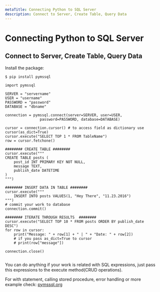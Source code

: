 ```yaml
---
metaTitle: Connecting Python to SQL Server
description: Connect to Server, Create Table, Query Data
---
```


# Connecting Python to SQL Server




## Connect to Server, Create Table, Query Data


Install the package:

`$ pip install pymssql`

```
import pymssql

SERVER = "servername"
USER = "username"
PASSWORD = "password"
DATABASE = "dbname"

connection = pymssql.connect(server=SERVER, user=USER, 
                password=PASSWORD, database=DATABASE)

cursor = connection.cursor() # to access field as dictionary use cursor(as_dict=True)
cursor.execute("SELECT TOP 1 * FROM TableName")
row = cursor.fetchone()

######## CREATE TABLE ########
cursor.execute("""
CREATE TABLE posts (
    post_id INT PRIMARY KEY NOT NULL,
    message TEXT,
    publish_date DATETIME
)
""")

######## INSERT DATA IN TABLE ########
cursor.execute("""
    INSERT INTO posts VALUES(1, "Hey There", "11.23.2016")
""")
# commit your work to database
connection.commit()

######## ITERATE THROUGH RESULTS  ########
cursor.execute("SELECT TOP 10 * FROM posts ORDER BY publish_date DESC")
for row in cursor:
    print("Message: " + row[1] + " | " + "Date: " + row[2])
    # if you pass as_dict=True to cursor
    # print(row["message"])

connection.close()


```

You can do anything if your work is related with SQL expressions, just pass this expressions to the execute method(CRUD operations).

For with statement, calling stored procedure, error handling or more example check: [pymssql.org](http://pymssql.org)

